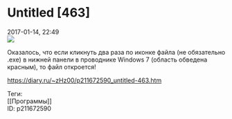 Untitled [463]
===============

   
 2017-01-14, 22:49   
   ![](https://i.imgur.com/4LjV6lJ.png)    
   
 Оказалось, что если кликнуть два раза по иконке файла (не обязательно .exe) в нижней панели в проводнике Windows 7 (область обведена красным), то файл откроется!   
    
 <https://diary.ru/~zHz00/p211672590_untitled-463.htm>   
   
 Теги:   
 [[Программы]]   
 ID: p211672590